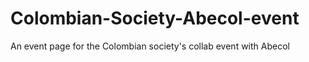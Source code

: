 # Colombian-Society-Abecol-event
An event page for the Colombian society's collab event with Abecol
